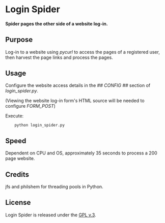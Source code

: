 
# Login Spider

#### Spider pages the other side of a website log-in.


## Purpose

Log-in to a website using *pycurl* to access the pages of a registered user, then harvest the page links and process the pages.


## Usage

Configure the website access details in the *## CONFIG ##* section of *login_spider.py*.

(Viewing the website log-in form's HTML source will be needed to configure *FORM_POST*)

Execute:

        python login_spider.py


## Speed

Dependent on CPU and OS, approximately 35 seconds to process a 200 page website.


## Credits

jfs and philshem for threading pools in Python.


## License

Login Spider is released under the [GPL v.3](https://www.gnu.org/licenses/gpl-3.0.html).
